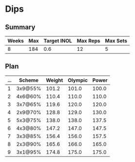 # Dips

## Summary

Weeks | Max | Target INOL | Max Reps | Max Sets
--- | --- | --- | --- | ---
8 | 184 | 0.6 | 12 | 5

## Plan

 ... | Scheme | Weight | Olympic | Power
--- | --- | --- | --- | ---
1 | 3x9@55% | 101.2 | 101.0 | 100.0
2 | 4x6@60% | 110.4 | 110.0 | 110.0
3 | 3x7@65% | 119.6 | 120.0 | 120.0
4 | 2x9@70% | 128.8 | 129.0 | 130.0
5 | 5x3@75% | 138.0 | 138.0 | 137.5
6 | 4x3@80% | 147.2 | 147.0 | 147.5
7 | 3x3@85% | 156.4 | 156.0 | 157.5
8 | 2x3@90% | 165.6 | 166.0 | 165.0
9 | 3x1@95% | 174.8 | 175.0 | 175.0
